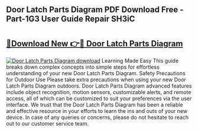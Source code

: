 ## Door Latch Parts Diagram PDF Download Free - Part-1G3 User Guide Repair SH3iC

# <h2><a href="http://dfn7n5y.blite.top/?on=Door+Latch+Parts+Diagram">🔗Download New 👉🔴 Door Latch Parts Diagram</a></h2>

[![Door Latch Parts Diagram download](https://i.imgur.com/lujVjoI.png)](http://dfn7n5y.blite.top/?on=Door+Latch+Parts+Diagram)
Learning Made Easy This guide breaks down complex concepts into simple steps for effortless understanding of your new Door Latch Parts Diagram. Safety Precautions for Outdoor Use Please take extra precautions when using your new Door Latch Parts Diagram outdoors. Door Latch Parts Diagram advanced features include object recognition, motion sensors, customizable alerts, and remote access, all of which can be customized to suit your preferences via the user interface. We trust that the Door Latch Parts Diagram has been a reliable and effective resource in your efforts to learn the ins and outs of your new device. In case of any queries or concerns, please do not hesitate to reach out to our customer service team.

